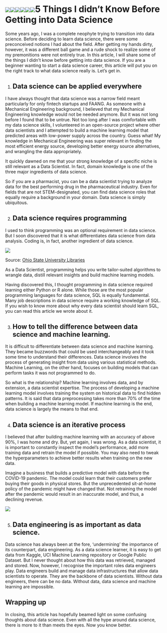 # ![](https://lh6.googleusercontent.com/xEvl5B8kyKMAGByzG2KJpF1VeX8Jn1vBfTC27gt_Xx3x3-e4OD3sfqqEVA4wxM0kTNwLWv9RD_aPXC-_kXkna60KRnNFe5eL5Ijg6gdLuQbf-KmfT3W0yq50z9fdJPzwCg4BuDvB49f6nEaAQA)![](https://lh5.googleusercontent.com/KiJ9qMrrKm3ZTNoib40Sg4povuVkbv7JRQ9u_buVBViV3xqit6GXCKpW-twUPOJXe_bCbnGTt6KUC0z2Z4LSj1cVojFbqBPXHQlPEBdgJJsDV0g7cGXMUcSAP68nYacTPneHfD0SfbdEpK0Uaw)![](https://lh4.googleusercontent.com/6EPBshvmKf1F6jV3haPqBBoogivI7DzCcryeV9en6BuxHxUZwpzLaM3qmzzo0NAPtkedc_iC6Q_9l7p8TjDsqX-6tdDkkgmJPy7VRJ3yIJ4bmcv40YtnTaQQZla4CDN9ys10FxpsBFjgGd4xww)![](https://lh5.googleusercontent.com/8T_fSFi0gU3C_ju9uzBjXk-6b07vh1DQL_NI7RJ-C2p-SP1ViYrgL7AYHwYY38hIv8kvSd8wHzAlqyGEa_ilKIW7dIgJX7dCenOcwwNgTosqjexTgJrGNvkA0G7K3yxirhX8YLnxJqt5QGtgDw)![](https://lh3.googleusercontent.com/JnajXeVPmcN7xK4h7JHWhOKIO6W3b9Lc3siOC0obfT6oLfcHj6e1YKEaMverkeJsDIcvgxuG0Og7rStL_Dh2UVniIo3mqz64KT5RTta0gcHm2MjHikfKWE-Evz51a__Gwbh_4ByP4VRFxPCX6A)![](https://lh3.googleusercontent.com/XJUj-EE4TIhpRWeB4IMgy9by71W9DXUSEoTbLigp8AlThjizN-L_KGKK8QvxTmNUYj5L5_AJo3F4xHXykZVp1Qtg2mVETJAruGfULNfHGriVOnn1ywc4s_0LaZGNrrVzJeh05I5JN8njd1vnVw)5 Things I didn’t Know Before Getting into Data Science

Some years ago, I was a complete neophyte trying to transition into data science. Before deciding to learn data science, there were some preconceived notions I had about the field. After getting my hands dirty, however, it was a different ball game and a rude shock to realize some of my premonitions were not entirely true. In this article, I will share some of the things I didn’t know before getting into data science. If you are a beginner wanting to start a data science career, this article will put you on the right track to what data science really is. Let’s get in.

1.  ## Data science can be applied everywhere
    

I have always thought that data science was a narrow field meant particularly for only fintech startups and FAANG. As someone with a Mechanical Engineering background, I believed that my Mechanical Engineering knowledge would not be needed anymore. But it was not long before I found that to be untrue. Not too long after I was comfortable with my data science skills, I volunteered in an open-source project where other data scientists and I attempted to build a machine learning model that predicted areas with low-power supply across the country. Guess what! My knowledge in Mechanical Engineering was super relevant in finding the most efficient energy source, developing better energy source alternatives, and wrangling the data appropriately. 

It quickly dawned on me that your strong knowledge of a specific niche is still relevant as a Data Scientist. In fact, domain knowledge is one of the three major ingredients of data science.

So if you are a pharmacist, you can be a data scientist trying to analyze data for the best performing drug in the pharmaceutical industry. Even for fields that are not STEM-designated, you can find data science roles that equally require a background in your domain. Data science is simply ubiquitous.

2.  ## Data science requires programming
    

I used to think programming was an optional requirement in data science. But I soon discovered that it is what differentiates data science from data analysis. Coding is, in fact, another ingredient of data science. 

![](https://lh3.googleusercontent.com/Yf1W7D-Y9NzLarrw-3M-4lJN-PSpDw77w6_Dkh_Ec3M7K66xrvB253wRDP-K6CvFWIibu2y52R5Cifk5Keh7uRi0aTGcko-Ww9tsIXzDwS3ePsidFdQDugboFA_gxKcJQvBB5ngJDSmGXbVUiw)

Source: [Ohio State University Libraries](https://library.osu.edu/site/it/where-does-data-science-fit-in/)

As a Data Scientist, programming helps you write tailor-suited algorithms to wrangle data, distill relevant insights and build machine learning models.

Having discovered this, I thought programming in data science required learning either Python or R alone. While those are the most popular programming languages for data science, SQL is equally fundamental. Many job descriptions in data science require a working knowledge of SQL. If you wish to know more about why every data scientist should learn SQL, you can read this article we wrote about it.

3.  ## How to tell the difference between data science and machine learning.
    

It is difficult to differentiate between data science and machine learning. They became buzzwords that could be used interchangeably and it took some time to understand their differences. Data science involves the process of generating insight from data using various statistical methods. Machine Learning, on the other hand, focuses on building models that can perform tasks it was not programmed to do.

So what is the relationship? Machine learning involves data, and by extension, a data scientist expertise. The process of developing a machine learning model involves training the system on historical data to find hidden patterns. It is said that data preprocessing takes more than 70% of the time when building a machine learning model. If machine learning is the end, data science is largely the means to that end.

4.  ## Data science is an iterative process
    

I believed that after building machine learning with an accuracy of above 90%, I was home and dry. But, yet again, I was wrong. As a data scientist, it is important to constantly inspect the model’s performance, add more training data and retrain the model if possible. You may also need to tweak the hyperparameters to achieve better results when training on the new data.

Imagine a business that builds a predictive model with data before the COVID-19 pandemic. The model could learn that their customers prefer buying their goods in physical stores. But the unprecedented sit-at-home policy of the pandemic might have changed that. Not retraining the model after the pandemic would result in an inaccurate model, and thus, a declining revenue.

![](https://lh6.googleusercontent.com/BAinjbwSXizmwfMqewhP-hdAb7idjkocj7MOPZg9jiclxRXHNUuNXQvXVKJ7_fyM5gIWRZpRcsykrfrdJou0D8RTE1m1_mwRrZaSJ2LK0Ry4KWsJ7J_UoMpJ2Pq9EyOZsMXUhkX_1-fH9WQ73w)

  

5.  ## Data engineering is as important as data science.
    

Data science has always been at the fore, ‘undermining’ the importance of its counterpart, data engineering. As a data science learner, it is easy to get data from Kaggle, UCI Machine Learning repository or Google Public Dataset. But I never thought about how this data was retrieved, managed and stored. Now, however, I recognise the important roles data engineers play. Data engineers build and manage data infrastructures that allow data scientists to operate. They are the backbone of data scientists. Without data engineers, there can be no data. Without data, data science and machine learning are impossible.

## Wrapping up

In closing, this article has hopefully beamed light on some confusing thoughts about data science. Even with all the hype around data science, there is more to it than meets the eyes. Now you know better.
